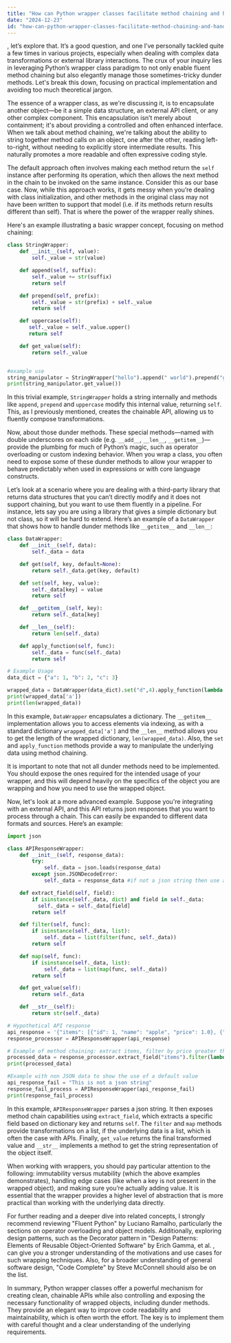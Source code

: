 ```yaml
---
title: "How can Python wrapper classes facilitate method chaining and handle dunder methods?"
date: "2024-12-23"
id: "how-can-python-wrapper-classes-facilitate-method-chaining-and-handle-dunder-methods"
---
```


, let’s explore that. It’s a good question, and one I’ve personally tackled quite a few times in various projects, especially when dealing with complex data transformations or external library interactions. The crux of your inquiry lies in leveraging Python’s wrapper class paradigm to not only enable fluent method chaining but also elegantly manage those sometimes-tricky dunder methods. Let's break this down, focusing on practical implementation and avoiding too much theoretical jargon.

The essence of a wrapper class, as we're discussing it, is to encapsulate another object—be it a simple data structure, an external API client, or any other complex component. This encapsulation isn’t merely about containment; it's about providing a controlled and often enhanced interface. When we talk about method chaining, we're talking about the ability to string together method calls on an object, one after the other, reading left-to-right, without needing to explicitly store intermediate results. This naturally promotes a more readable and often expressive coding style.

The default approach often involves making each method return the `self` instance after performing its operation, which then allows the next method in the chain to be invoked on the same instance. Consider this as our base case. Now, while this approach works, it gets messy when you’re dealing with class initialization, and other methods in the original class may not have been written to support that model (i.e. if its methods return results different than self). That is where the power of the wrapper really shines.

Here's an example illustrating a basic wrapper concept, focusing on method chaining:

```python
class StringWrapper:
    def __init__(self, value):
        self._value = str(value)

    def append(self, suffix):
        self._value += str(suffix)
        return self

    def prepend(self, prefix):
        self._value = str(prefix) + self._value
        return self

    def uppercase(self):
       self._value = self._value.upper()
       return self

    def get_value(self):
        return self._value


#example use
string_manipulator = StringWrapper("hello").append(" world").prepend("greeting: ").uppercase()
print(string_manipulator.get_value())
```

In this trivial example, `StringWrapper` holds a string internally and methods like `append`, `prepend` and `uppercase` modify this internal value, returning `self`. This, as I previously mentioned, creates the chainable API, allowing us to fluently compose transformations.

Now, about those dunder methods. These special methods—named with double underscores on each side (e.g. `__add__`, `__len__`, `__getitem__`)—provide the plumbing for much of Python’s magic, such as operator overloading or custom indexing behavior. When you wrap a class, you often need to expose some of these dunder methods to allow your wrapper to behave predictably when used in expressions or with core language constructs.

Let’s look at a scenario where you are dealing with a third-party library that returns data structures that you can’t directly modify and it does not support chaining, but you want to use them fluently in a pipeline. For instance, lets say you are using a library that gives a simple dictionary but not class, so it will be hard to extend.
Here’s an example of a `DataWrapper` that shows how to handle dunder methods like `__getitem__` and `__len__`:

```python
class DataWrapper:
    def __init__(self, data):
        self._data = data

    def get(self, key, default=None):
        return self._data.get(key, default)

    def set(self, key, value):
        self._data[key] = value
        return self

    def __getitem__(self, key):
        return self._data[key]

    def __len__(self):
        return len(self._data)

    def apply_function(self, func):
        self._data = func(self._data)
        return self

# Example Usage
data_dict = {"a": 1, "b": 2, "c": 3}

wrapped_data = DataWrapper(data_dict).set("d",4).apply_function(lambda x: {k: v * 2 for k,v in x.items()})
print(wrapped_data['a'])
print(len(wrapped_data))


```

In this example, `DataWrapper` encapsulates a dictionary. The `__getitem__` implementation allows you to access elements via indexing, as with a standard dictionary `wrapped_data['a']` and the `__len__` method allows you to get the length of the wrapped dictionary, `len(wrapped_data)`. Also, the `set` and `apply_function` methods provide a way to manipulate the underlying data using method chaining.

It is important to note that not all dunder methods need to be implemented. You should expose the ones required for the intended usage of your wrapper, and this will depend heavily on the specifics of the object you are wrapping and how you need to use the wrapped object.

Now, let's look at a more advanced example. Suppose you're integrating with an external API, and this API returns json responses that you want to process through a chain. This can easily be expanded to different data formats and sources. Here’s an example:

```python
import json

class APIResponseWrapper:
    def __init__(self, response_data):
        try:
            self._data = json.loads(response_data)
        except json.JSONDecodeError:
            self._data = response_data #if not a json string then use as a default value

    def extract_field(self, field):
        if isinstance(self._data, dict) and field in self._data:
          self._data = self._data[field]
        return self

    def filter(self, func):
        if isinstance(self._data, list):
            self._data = list(filter(func, self._data))
        return self

    def map(self, func):
        if isinstance(self._data, list):
            self._data = list(map(func, self._data))
        return self

    def get_value(self):
        return self._data

    def __str__(self):
        return str(self._data)

# Hypothetical API response
api_response = '{"items": [{"id": 1, "name": "apple", "price": 1.0}, {"id": 2, "name": "banana", "price": 0.5}, {"id": 3, "name": "cherry", "price": 2.0}]}'
response_processor = APIResponseWrapper(api_response)

# Example of method chaining: extract items, filter by price greater than 0.7, extract names
processed_data = response_processor.extract_field("items").filter(lambda x: x["price"] > 0.7).map(lambda x: x["name"]).get_value()
print(processed_data)

#Example with non JSON data to show the use of a default value
api_response_fail = "This is not a json string"
response_fail_process = APIResponseWrapper(api_response_fail)
print(response_fail_process)
```

In this example, `APIResponseWrapper` parses a json string. It then exposes method chain capabilities using `extract_field`, which extracts a specific field based on dictionary key and returns `self`. The `filter` and `map` methods provide transformations on a list, if the underlying data is a list, which is often the case with APIs. Finally, `get_value` returns the final transformed value and `__str__` implements a method to get the string representation of the object itself.

When working with wrappers, you should pay particular attention to the following: immutability versus mutability (which the above examples demonstrates), handling edge cases (like when a key is not present in the wrapped object), and making sure you’re actually adding value. It is essential that the wrapper provides a higher level of abstraction that is more practical than working with the underlying data directly.

For further reading and a deeper dive into related concepts, I strongly recommend reviewing "Fluent Python" by Luciano Ramalho, particularly the sections on operator overloading and object models. Additionally, exploring design patterns, such as the Decorator pattern in "Design Patterns: Elements of Reusable Object-Oriented Software" by Erich Gamma, et al. , can give you a stronger understanding of the motivations and use cases for such wrapping techniques. Also, for a broader understanding of general software design, "Code Complete" by Steve McConnell should also be on the list.

In summary, Python wrapper classes offer a powerful mechanism for creating clean, chainable APIs while also controlling and exposing the necessary functionality of wrapped objects, including dunder methods. They provide an elegant way to improve code readability and maintainability, which is often worth the effort. The key is to implement them with careful thought and a clear understanding of the underlying requirements.

